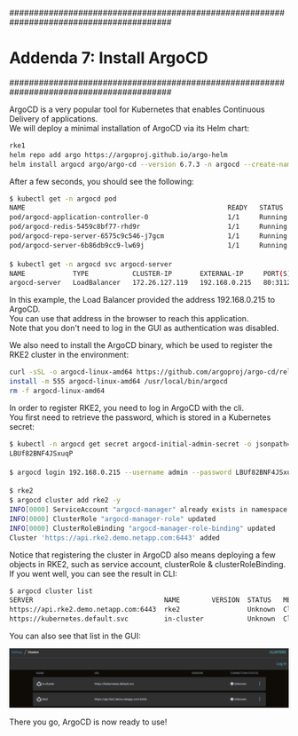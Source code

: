#########################################################################################
# Addenda 7: Install ArgoCD
#########################################################################################  

ArgoCD is a very popular tool for Kubernetes that enables Continuous Delivery of applications.  
We will deploy a minimal installation of ArgoCD via its Helm chart:  
```bash
rke1
helm repo add argo https://argoproj.github.io/argo-helm
helm install argocd argo/argo-cd --version 6.7.3 -n argocd --create-namespace -f argocd_values.yaml
```
After a few seconds, you should see the following:
```bash
$ kubectl get -n argocd pod
NAME                                                   READY   STATUS    RESTARTS   AGE
pod/argocd-application-controller-0                    1/1     Running   0          11h
pod/argocd-redis-5459c8bf77-rhd9r                      1/1     Running   0          11h
pod/argocd-repo-server-6575c9c546-j7gcm                1/1     Running   0          11h
pod/argocd-server-6b86db9cc9-lw69j                     1/1     Running   0          11h

$ kubectl get -n argocd svc argocd-server 
NAME            TYPE           CLUSTER-IP       EXTERNAL-IP     PORT(S)                      AGE
argocd-server   LoadBalancer   172.26.127.119   192.168.0.215   80:31128/TCP,443:30883/TCP   11h
```
In this example, the Load Balancer provided the address 192.168.0.215 to ArgoCD.  
You can use that address in the browser to reach this application.  
Note that you don't need to log in the GUI as authentication was disabled.  

We also need to install the ArgoCD binary, which be used to register the RKE2 cluster in the environment:
```bash
curl -sSL -o argocd-linux-amd64 https://github.com/argoproj/argo-cd/releases/latest/download/argocd-linux-amd64
install -m 555 argocd-linux-amd64 /usr/local/bin/argocd
rm -f argocd-linux-amd64
```
In order to register RKE2, you need to log in ArgoCD with the cli.  
You first need to retrieve the password, which is stored in a Kubernetes secret:  
```bash
$ kubectl -n argocd get secret argocd-initial-admin-secret -o jsonpath="{.data.password}" | base64 -d
LBUf82BNF4JSxuqP

$ argocd login 192.168.0.215 --username admin --password LBUf82BNF4JSxuqP --insecure 

$ rke2
$ argocd cluster add rke2 -y
INFO[0000] ServiceAccount "argocd-manager" already exists in namespace "kube-system" 
INFO[0000] ClusterRole "argocd-manager-role" updated    
INFO[0000] ClusterRoleBinding "argocd-manager-role-binding" updated 
Cluster 'https://api.rke2.demo.netapp.com:6443' added
```
Notice that registering the cluster in ArgoCD also means deploying a few objects in RKE2, such as service account,  clusterRole & clusterRoleBinding.  
If you went well, you can see the result in CLI:  
```bash
$ argocd cluster list
SERVER                                 NAME        VERSION  STATUS   MESSAGE                                                  PROJECT
https://api.rke2.demo.netapp.com:6443  rke2                 Unknown  Cluster has no applications and is not being monitored.  
https://kubernetes.default.svc         in-cluster           Unknown  Cluster has no applications and is not being monitored.  
```
You can also see that list in the GUI:  
<p align="center"><img src="../Images/ArgoCD_clusters_list.png"></p>

There you go, ArgoCD is now ready to use!